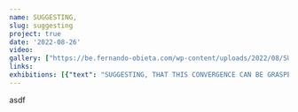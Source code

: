 ```yaml
---
name: SUGGESTING, 
slug: suggesting
project: true
date: '2022-08-26'
video:
gallery: ["https://be.fernando-obieta.com/wp-content/uploads/2022/08/SUGGESTING-1.jpg","https://be.fernando-obieta.com/wp-content/uploads/2022/08/suggesting-ig_halle2.jpg","https://be.fernando-obieta.com/wp-content/uploads/2022/08/suggesting-ig_halle1.jpg"]
links: 
exhibitions: [{"text": "SUGGESTING, THAT THIS CONVERGENCE CAN BE GRASPED – Page Blanche, Coucou, N° 103 Februar 22","time": "01.02.2022","link": "https://www.coucoumagazin.ch/de/magazin/heftarchiv/103-februar-22.html"},{"text": "SUGGESTING, – IG Halle","time": "02.–04.09.2022","link": "https://www.ighalle.ch/ausstellungen/detail/suggesting"},{"text": "SUGGESTING,  – WHAT’S COOKING? (on resources) at Villa Sträuli Winterthur","time": "07.–09.10.2022","link": ""},{"text": "SUGGESTING, – so-da.space","time": "13.–30.12.2022","link": "https://so-da.space/suggesting"},{"text": "SUGGESTING, THAT YOU SEE WHAT YOU NEED TO SEE – Kunstkasten Plakatausstellung Winterthur","time": "29.05.–11.06.2023","link": "https://kunstkasten.ch/ausschreibung5"}] 
---
```

asdf